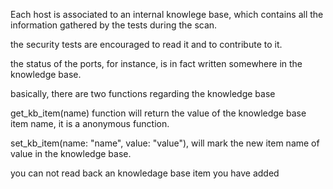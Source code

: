 
Each host is associated to an internal knowlege base, which contains all the information gathered by the tests during the scan. 

the security tests are encouraged to read it and to contribute to it. 

the status of the ports, for instance, is in fact written somewhere in the knowledge base.

basically, there are two functions regarding the knowledge base

get_kb_item(name) function will return the value of the knowledge base item name, it is a anonymous function.

set_kb_item(name: "name", value: "value"), will mark the new item name of value in the knowledge base.

you can not read back an knowledage base item you have added



